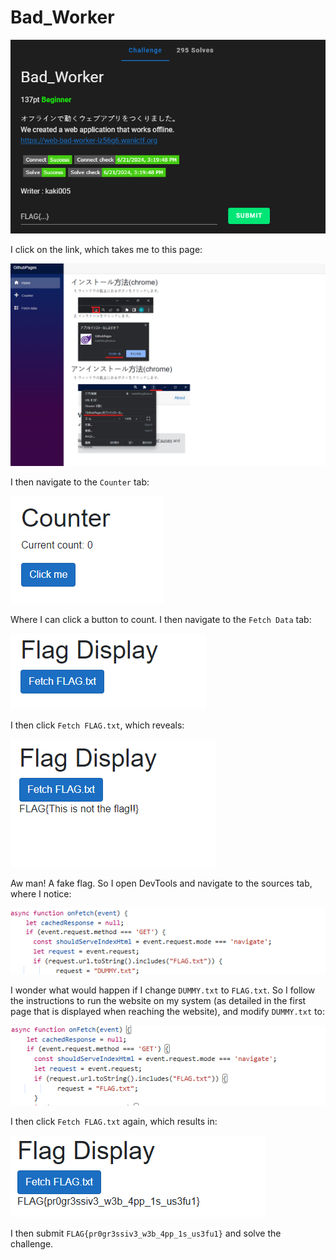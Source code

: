 # Bad_Worker

![](../images/bad-worker-part-1.png)

I click on the link, which takes me to this page:

![](../images/bad-worker-part-2.png)

I then navigate to the `Counter` tab:

![](../images/bad-worker-part-3.png)

Where I can click a button to count. I then navigate to the `Fetch Data` tab:

![](../images/bad-worker-part-4.png)

I then click `Fetch FLAG.txt`, which reveals:

![](../images/bad-worker-part-5.png)

Aw man! A fake flag. So I open DevTools and navigate to the sources tab, where I notice:

![](../images/bad-worker-part-6.png)

I wonder what would happen if I change `DUMMY.txt` to `FLAG.txt`. So I follow the instructions to run the website on my system (as detailed in the first page that is displayed when reaching the website), and modify `DUMMY.txt` to:

![](../images/bad-worker-part-8.png)

I then click `Fetch FLAG.txt` again, which results in:

![](../images/bad-worker-part-9.png)

I then submit `FLAG{pr0gr3ssiv3_w3b_4pp_1s_us3fu1}` and solve the challenge.
